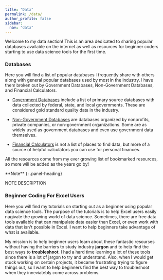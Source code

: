 ```yaml
---
title: "Data"
permalink: /data/
author_profile: false
sidebar:
  nav: "data"
---
```


Welcome to my data section! This is an area dedicated to sharing popular databases available on the internet as well as resources for beginner coders starting to use data science tools for the first time.

### Databases

Here you will find a list of popular databases I frequently share with others along with general popular databases used by most in the industry.
I have them broken out by Government Databases, Non-Government Databases, and Financial Calculators.

- [Government Databases](https://andrewaferrante.github.io/data/government-databases/) include a list of primary source databases with data collected by federal, state, and       local governments. These are considered gold standard quality data in the industry.

- [Non-Government Databases](https://andrewaferrante.github.io/data/non-government-databases/) are databases organized by nonprofits, private companies, or non-government         organizations. Some are as widely used as government databases and even use government data themselves.

- [Financial Calculators](https://andrewaferrante.github.io/data/financial-calculators/) is not a list of places to find data, but more of a source of helpful calculators you     can use for personal finances.

All the resources come from my ever growing list of bookmarked resources, so more will be added as the years go by!

<div class="panel panel-info">
**Note**
{: .panel-heading}
<div class="panel-body">

NOTE DESCRIPTION

</div>
</div>


### Beginner Coding For Excel Users

Here you will find my tutorials on starting out as a beginner using popular data science tools. The purpose of the tutorials is to help Excel users easily nagivate the growing world of data science. Sometimes, there are free data tools available that can manipulate data easier than Excel, or even work with data that isn't possible in Excel. I want to help beginners take advantage of what is available.

My mission is to help beginner users learn about these fantastic resourses without having the barriers to study industry **jargon** and to help find the best ways to **troubleshoot**. I had a hard time learning a lot of these tools since there is a lot of jargon to try and understand. Also, when I would get stuck working on certain projects, it became frustrating trying to figure things out, so I want to help beginners find the best way to troubleshoot when they inneviatebly come across problems.


<!---
Things in the works:
* List of primary database sources with links
* Household Data Dashboard
* Links to sources
* Yahoo finance API


* R and Python BLS API
* R and Python FRED API
* Haver Analytics API Tutorial
* Tabueau Dashboard
* ArcGIS Dashboard
--->
